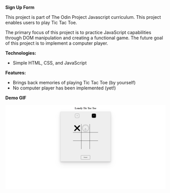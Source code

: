 **Sign Up Form**

This project is part of The Odin Project Javascript curriculum. This project enables users to play Tic Tac Toe.

The primary focus of this project is to practice JavaScript capabilities through DOM manipulation and creating a functional game. The future goal of this project is to implement a computer player.

**Technologies:**

- Simple HTML, CSS, and JavaScript

**Features:**

- Brings back memories of playing Tic Tac Toe (by yourself)
- No computer player has been implemented (yet!)

**Demo GIF**

<img src="./livedemo.gif">
